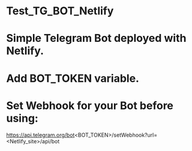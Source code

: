 # Test_TG_BOT_Netlify
# Simple Telegram Bot deployed with Netlify.
# Add BOT_TOKEN variable.
# Set Webhook for your Bot before using: 
 https://api.telegram.org/bot<BOT_TOKEN>/setWebhook?url=<Netlify_site>/api/bot
